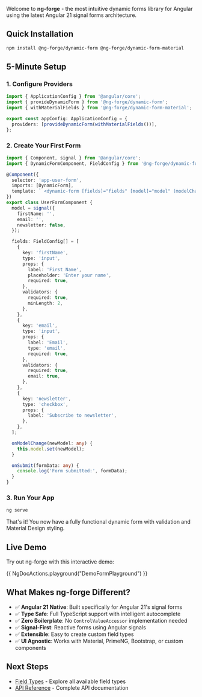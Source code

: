 Welcome to **ng-forge** - the most intuitive dynamic forms library for Angular using the latest Angular 21 signal forms architecture.

## Quick Installation

```bash
npm install @ng-forge/dynamic-form @ng-forge/dynamic-form-material
```

## 5-Minute Setup

### 1. Configure Providers

```typescript name="app.config.ts"
import { ApplicationConfig } from '@angular/core';
import { provideDynamicForm } from '@ng-forge/dynamic-form';
import { withMaterialFields } from '@ng-forge/dynamic-form-material';

export const appConfig: ApplicationConfig = {
  providers: [provideDynamicForm(withMaterialFields())],
};
```

### 2. Create Your First Form

```typescript name="user-form.component.ts"
import { Component, signal } from '@angular/core';
import { DynamicFormComponent, FieldConfig } from '@ng-forge/dynamic-form';

@Component({
  selector: 'app-user-form',
  imports: [DynamicForm],
  template: ` <dynamic-form [fields]="fields" [model]="model" (modelChange)="onModelChange($event)" (formSubmit)="onSubmit($event)" /> `,
})
export class UserFormComponent {
  model = signal({
    firstName: '',
    email: '',
    newsletter: false,
  });

  fields: FieldConfig[] = [
    {
      key: 'firstName',
      type: 'input',
      props: {
        label: 'First Name',
        placeholder: 'Enter your name',
        required: true,
      },
      validators: {
        required: true,
        minLength: 2,
      },
    },
    {
      key: 'email',
      type: 'input',
      props: {
        label: 'Email',
        type: 'email',
        required: true,
      },
      validators: {
        required: true,
        email: true,
      },
    },
    {
      key: 'newsletter',
      type: 'checkbox',
      props: {
        label: 'Subscribe to newsletter',
      },
    },
  ];

  onModelChange(newModel: any) {
    this.model.set(newModel);
  }

  onSubmit(formData: any) {
    console.log('Form submitted:', formData);
  }
}
```

### 3. Run Your App

```bash
ng serve
```

That's it! You now have a fully functional dynamic form with validation and Material Design styling.

## Live Demo

Try out ng-forge with this interactive demo:

{{ NgDocActions.playground("DemoFormPlayground") }}

## What Makes ng-forge Different?

- ✅ **Angular 21 Native**: Built specifically for Angular 21's signal forms
- ✅ **Type Safe**: Full TypeScript support with intelligent autocomplete
- ✅ **Zero Boilerplate**: No `ControlValueAccessor` implementation needed
- ✅ **Signal-First**: Reactive forms using Angular signals
- ✅ **Extensible**: Easy to create custom field types
- ✅ **UI Agnostic**: Works with Material, PrimeNG, Bootstrap, or custom components

## Next Steps

- [Field Types](../field-types) - Explore all available field types
- [API Reference](../api-reference) - Complete API documentation
